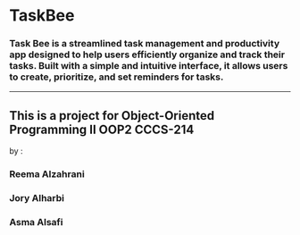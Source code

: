 # TaskBee
### Task Bee is a streamlined task management and productivity app designed to help users efficiently organize and track their tasks. Built with a simple and intuitive interface, it allows users to create, prioritize, and set reminders for tasks.
---
## This is a project for  Object-Oriented Programming II OOP2 CCCS-214
by :
### Reema Alzahrani 
### Jory Alharbi
### Asma Alsafi 
